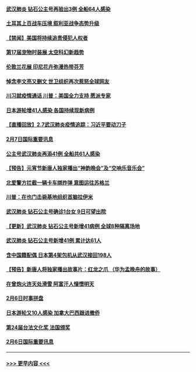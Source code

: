 #### [武汉肺炎 钻石公主号再验出3例 全船64人感染](../pages/prog202/a102771726.md?t=02081011) 
#### [土耳其上百战车压境 叙利亚战争态势升级](../pages/prog202/a102772132.md?t=02081011) 
#### [【禁闻】美国将持续追责侵犯人权者](../pages/prog202/a102772042.md?t=02081011) 
#### [第17届宠物时装展 太空科幻新趋势](../pages/prog202/a102772033.md?t=02081011) 
#### [伦敦兰花展 印尼花卉弥漫热带芬芳](../pages/prog202/a102772026.md?t=02081011) 
#### [悼念李文亮又删文 世卫组织再次惹怒全球网友](../pages/prog202/a102771968.md?t=02081011) 
#### [川习就疫情通话 川普：美国全力支持 愿派专家](../pages/prog202/a102771930.md?t=02081011) 
#### [日本游轮增41人感染 各国持续现新病例](../pages/prog202/a102771912.md?t=02081011) 
#### [【直播回放】2.7武汉肺炎疫情追踪：习近平要动刀子](../pages/prog202/a102771649.md?t=02081011) 
#### [2月7日国际重要讯息](../pages/prog202/a102771747.md?t=02081011) 
#### [公主号武汉肺炎再添41例 全船共61人感染](../pages/prog202/a102771703.md?t=02081011) 
#### [【预告】元宵节新唐人独家播出“神韵晚会”及“交响乐音乐会”](../pages/prog202/a102767674.md?t=02081011) 
#### [北爱警方拦截一辆卡车绑炸弹 意图运往苏格兰](../pages/prog202/a102771609.md?t=02081011) 
#### [川普：在也门击毙基地组织首脑拉伊米](../pages/prog202/a102771528.md?t=02081011) 
#### [武汉肺炎 钻石公主号确诊1台女 9日可望出院](../pages/prog202/a102771518.md?t=02081011) 
#### [【更新】武汉肺炎 钻石公主号新增41病例 全球8种隔离场地](../pages/prog202/a102770740.md?t=02081011) 
#### [武汉肺炎 钻石公主号新增41例 累计达61人](../pages/prog202/a102771486.md?t=02081011) 
#### [含中国籍配偶 日本第4架包机从武汉接回198人](../pages/prog202/a102771472.md?t=02081011) 
#### [【预告】新唐人将独家播出故事片：红龙之爪 （华为孟晚舟的故事）](../pages/prog202/a102767728.md?t=02081011) 
#### [在曾炮火连天处滑雪 阿富汗人憧憬明天](../pages/prog202/a102771290.md?t=02081011) 
#### [2月6日时事拼盘](../pages/prog202/a102771225.md?t=02081011) 
#### [日本游轮又10人感染 加拿大巴西跟进撤侨](../pages/prog202/a102771084.md?t=02081011) 
#### [第24届台法文化奖 法国颁奖](../pages/prog202/a102771032.md?t=02081011) 
#### [2月6日国际重要讯息](../pages/prog202/a102770794.md?t=02081011) 

----
#### [ >>> 更早内容 <<< ](../indexes/prog202-earlier.md)
